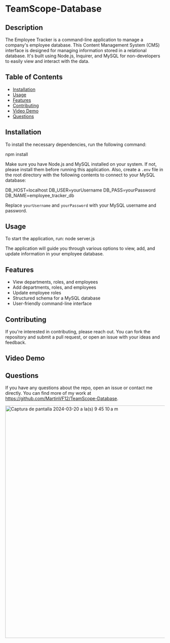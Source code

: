 # TeamScope-Database

## Description

The Employee Tracker is a command-line application to manage a company's employee database. This Content Management System (CMS) interface is designed for managing information stored in a relational database. It's built using Node.js, Inquirer, and MySQL for non-developers to easily view and interact with the data.

## Table of Contents

- [Installation](#installation)
- [Usage](#usage)
- [Features](#features)
- [Contributing](#contributing)
- [Video Demo](#video-demo)
- [Questions](#questions)

## Installation

To install the necessary dependencies, run the following command:

npm install

Make sure you have Node.js and MySQL installed on your system. If not, please install them before running this application. Also, create a `.env` file in the root directory with the following contents to connect to your MySQL database:

DB_HOST=localhost
DB_USER=yourUsername
DB_PASS=yourPassword
DB_NAME=employee_tracker_db


Replace `yourUsername` and `yourPassword` with your MySQL username and password.

## Usage

To start the application, run: node server.js


The application will guide you through various options to view, add, and update information in your employee database.

## Features

- View departments, roles, and employees
- Add departments, roles, and employees
- Update employee roles
- Structured schema for a MySQL database
- User-friendly command-line interface

## Contributing

If you're interested in contributing, please reach out. You can fork the repository and submit a pull request, or open an issue with your ideas and feedback.

## Video Demo



## Questions

If you have any questions about the repo, open an issue or contact me directly. You can find more of my work at https://github.com/MartinVF12/TeamScope-Database.  


<img width="734" alt="Captura de pantalla 2024-03-20 a la(s) 9 45 10 a m" src="https://github.com/MartinVF12/TeamScope-Database/assets/152545821/95902fe1-e44a-46fc-8354-1a0be665f2ac">

